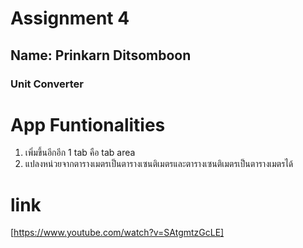 # Assignment 4

## Name: Prinkarn Ditsomboon

### Unit Converter
# App Funtionalities
1. เพิ่มขึ้นอีกอีก 1 tab คือ tab area
2. แปลงหน่วยจากตารางเมตรเป็นตารางเซนติเมตรและตารางเซนติเมตรเป็นตารางเมตรได้

# link
[https://www.youtube.com/watch?v=SAtgmtzGcLE]

